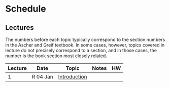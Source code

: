 # Schedule

## Lectures

The numbers before each topic typically correspond to the section numbers in the Ascher and Greif textbook. In some cases, however, topics covered in lecture do not precisely correspond to a section, and in those cases, the number is the book section most closely related.

| Lecture | Date | Topic    | Notes | HW |
| -- | --------- | ------------ | ----- | -- |
|1   | R 04 Jan  | [Introduction](https://piazza.com/class_profile/get_resource/jc3r8udyx4340k/jc3sesq0kqehm) |       |    |

